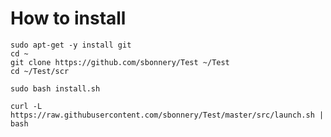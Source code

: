 # How to install
```shell
sudo apt-get -y install git
cd ~
git clone https://github.com/sbonnery/Test ~/Test
cd ~/Test/scr

sudo bash install.sh
```

```shell
curl -L https://raw.githubusercontent.com/sbonnery/Test/master/src/launch.sh | bash
```
